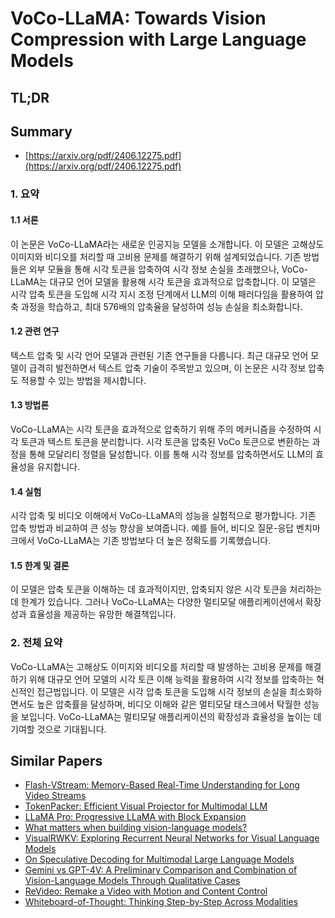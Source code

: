 # VoCo-LLaMA: Towards Vision Compression with Large Language Models
## TL;DR
## Summary
- [https://arxiv.org/pdf/2406.12275.pdf](https://arxiv.org/pdf/2406.12275.pdf)

### 1. 요약

#### 1.1 서론
이 논문은 VoCo-LLaMA라는 새로운 인공지능 모델을 소개합니다. 이 모델은 고해상도 이미지와 비디오를 처리할 때 고비용 문제를 해결하기 위해 설계되었습니다. 기존 방법들은 외부 모듈을 통해 시각 토큰을 압축하여 시각 정보 손실을 초래했으나, VoCo-LLaMA는 대규모 언어 모델을 활용해 시각 토큰을 효과적으로 압축합니다. 이 모델은 시각 압축 토큰을 도입해 시각 지시 조정 단계에서 LLM의 이해 패러다임을 활용하여 압축 과정을 학습하고, 최대 576배의 압축율을 달성하여 성능 손실을 최소화합니다.

#### 1.2 관련 연구
텍스트 압축 및 시각 언어 모델과 관련된 기존 연구들을 다룹니다. 최근 대규모 언어 모델이 급격히 발전하면서 텍스트 압축 기술이 주목받고 있으며, 이 논문은 시각 정보 압축도 적용할 수 있는 방법을 제시합니다.

#### 1.3 방법론
VoCo-LLaMA는 시각 토큰을 효과적으로 압축하기 위해 주의 메커니즘을 수정하여 시각 토큰과 텍스트 토큰을 분리합니다. 시각 토큰을 압축된 VoCo 토큰으로 변환하는 과정을 통해 모달리티 정렬을 달성합니다. 이를 통해 시각 정보를 압축하면서도 LLM의 효율성을 유지합니다.

#### 1.4 실험
시각 압축 및 비디오 이해에서 VoCo-LLaMA의 성능을 실험적으로 평가합니다. 기존 압축 방법과 비교하여 큰 성능 향상을 보여줍니다. 예를 들어, 비디오 질문-응답 벤치마크에서 VoCo-LLaMA는 기존 방법보다 더 높은 정확도를 기록했습니다.

#### 1.5 한계 및 결론
이 모델은 압축 토큰을 이해하는 데 효과적이지만, 압축되지 않은 시각 토큰을 처리하는 데 한계가 있습니다. 그러나 VoCo-LLaMA는 다양한 멀티모달 애플리케이션에서 확장성과 효율성을 제공하는 유망한 해결책입니다.

### 2. 전체 요약
VoCo-LLaMA는 고해상도 이미지와 비디오를 처리할 때 발생하는 고비용 문제를 해결하기 위해 대규모 언어 모델의 시각 토큰 이해 능력을 활용하여 시각 정보를 압축하는 혁신적인 접근법입니다. 이 모델은 시각 압축 토큰을 도입해 시각 정보의 손실을 최소화하면서도 높은 압축률을 달성하며, 비디오 이해와 같은 멀티모달 태스크에서 탁월한 성능을 보입니다. VoCo-LLaMA는 멀티모달 애플리케이션의 확장성과 효율성을 높이는 데 기여할 것으로 기대됩니다.

## Similar Papers
- [Flash-VStream: Memory-Based Real-Time Understanding for Long Video Streams](2406.08085.md)
- [TokenPacker: Efficient Visual Projector for Multimodal LLM](2407.02392.md)
- [LLaMA Pro: Progressive LLaMA with Block Expansion](2401.02415.md)
- [What matters when building vision-language models?](2405.02246.md)
- [VisualRWKV: Exploring Recurrent Neural Networks for Visual Language Models](2406.13362.md)
- [On Speculative Decoding for Multimodal Large Language Models](2404.08856.md)
- [Gemini vs GPT-4V: A Preliminary Comparison and Combination of Vision-Language Models Through Qualitative Cases](2312.15011.md)
- [ReVideo: Remake a Video with Motion and Content Control](2405.13865.md)
- [Whiteboard-of-Thought: Thinking Step-by-Step Across Modalities](2406.14562.md)
